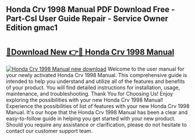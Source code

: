 ## Honda Crv 1998 Manual PDF Download Free - Part-CsI User Guide Repair - Service Owner Edition gmac1

# <h2><a href="http://bc44101.oget.top/?id=Honda+Crv+1998+Manual">🔗Download New 👉🔴 Honda Crv 1998 Manual</a></h2>

[![Honda Crv 1998 Manual new download](https://i.imgur.com/5g1atiW.png)](http://bc44101.oget.top/?id=Honda+Crv+1998+Manual)
Welcome to the user manual for your newly activated Honda Crv 1998 Manual. This comprehensive guide is intended to help you understand and utilize all of the features and benefits of your product. You will find detailed instructions for installation, usage, maintenance, and troubleshooting. Thank You for Choosing Us! Enjoy exploring the possibilities with your new Honda Crv 1998 Manual! Experience the possibilities of list of features with your new Honda Crv 1998 Manual. It's our hope that the Honda Crv 1998 Manual has been a clear and easy-to-follow guide in helping you get started with your new product. Should you require any assistance or clarification, please do not hesitate to contact our customer support team.
